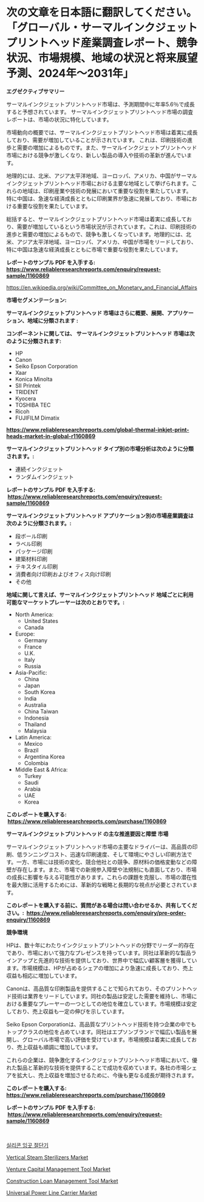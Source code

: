 <p><h1>次の文章を日本語に翻訳してください。「グローバル・サーマルインクジェットプリントヘッド産業調査レポート、競争状況、市場規模、地域の状況と将来展望予測、2024年〜2031年」</h1></p><p><strong>エグゼクティブサマリー</strong></p>
<p><p>サーマルインクジェットプリントヘッド市場は、予測期間中に年率5.6％で成長すると予想されています。 サーマルインクジェットプリントヘッド市場の調査レポートは、市場の状況に特化しています。 </p><p>市場動向の概要では、サーマルインクジェットプリントヘッド市場は着実に成長しており、需要が増加していることが示されています。 これは、印刷技術の進歩と需要の増加によるものです。また、サーマルインクジェットプリントヘッド市場における競争が激しくなり、新しい製品の導入や技術の革新が進んでいます。</p><p>地理的には、北米、アジア太平洋地域、ヨーロッパ、アメリカ、中国がサーマルインクジェットプリントヘッド市場における主要な地域として挙げられます。これらの地域は、印刷産業や技術の発展において重要な役割を果たしています。 特に中国は、急速な経済成長とともに印刷業界が急速に発展しており、市場における重要な役割を果たしています。</p><p>総括すると、サーマルインクジェットプリントヘッド市場は着実に成長しており、需要が増加しているという市場状況が示されています。これは、印刷技術の進歩と需要の増加によるもので、競争も激しくなっています。地理的には、北米、アジア太平洋地域、ヨーロッパ、アメリカ、中国が市場をリードしており、特に中国は急速な経済成長とともに市場で重要な役割を果たしています。</p></p>
<p><strong>レポートのサンプル PDF を入手する: <a href="https://www.reliableresearchreports.com/enquiry/request-sample/1160869">https://www.reliableresearchreports.com/enquiry/request-sample/1160869</a></strong></p>
<p><a href="https://en.wikipedia.org/wiki/Committee_on_Monetary_and_Financial_Affairs">https://en.wikipedia.org/wiki/Committee_on_Monetary_and_Financial_Affairs</a></p>
<p><strong>市場セグメンテーション:</strong></p>
<p><strong> サーマルインクジェットプリントヘッド 市場はさらに概要、展開、アプリケーション、地域に分類されます :</strong></p>
<p><strong>コンポーネントに関しては、 サーマルインクジェットプリントヘッド 市場は次のように分類されます: &nbsp;</strong></p>
<p><ul><li>HP</li><li>Canon</li><li>Seiko Epson Corporation</li><li>Xaar</li><li>Konica Minolta</li><li>SII Printek</li><li>TRIDENT</li><li>Kyocera</li><li>TOSHIBA TEC</li><li>Ricoh</li><li>FUJIFILM Dimatix</li></ul></p>
<p><strong><a href="https://www.reliableresearchreports.com/global-thermal-inkjet-print-heads-market-in-global-r1160869">https://www.reliableresearchreports.com/global-thermal-inkjet-print-heads-market-in-global-r1160869</a></strong></p>
<p><strong> サーマルインクジェットプリントヘッド タイプ別の市場分析は次のように分類されます。:</strong></p>
<p><ul><li>連続インクジェット</li><li>ランダムインクジェット</li></ul></p>
<p><strong>レポートのサンプル PDF を入手する: &nbsp;<a href="https://www.reliableresearchreports.com/enquiry/request-sample/1160869">https://www.reliableresearchreports.com/enquiry/request-sample/1160869</a></strong></p>
<p><strong> サーマルインクジェットプリントヘッド アプリケーション別の市場産業調査は次のように分類されます。:</strong></p>
<p><ul><li>段ボール印刷</li><li>ラベル印刷</li><li>パッケージ印刷</li><li>建築材料印刷</li><li>テキスタイル印刷</li><li>消費者向け印刷およびオフィス向け印刷</li><li>その他</li></ul></p>
<p><strong>地域に関して言えば、サーマルインクジェットプリントヘッド 地域ごとに利用可能なマーケットプレーヤーは次のとおりです。:</strong></p>
<p><ul>
    <li>
        North America:
        <ul>
            <li>United States</li>
            <li>Canada</li>
        </ul>
    </li>
    <li>
        Europe:
        <ul>
            <li>Germany</li>
            <li>France</li>
            <li>U.K.</li>
            <li>Italy</li>
            <li>Russia</li>
        </ul>
    </li>
    <li>
        Asia-Pacific:
        <ul>
            <li>China</li>
            <li>Japan</li>
            <li>South Korea</li>
            <li>India</li>
            <li>Australia</li>
            <li>China Taiwan</li>
            <li>Indonesia</li>
            <li>Thailand</li>
            <li>Malaysia</li>
        </ul>
    </li>
    <li>
        Latin America:
        <ul>
            <li>Mexico</li>
            <li>Brazil</li>
            <li>Argentina Korea</li>
            <li>Colombia</li>
        </ul>
    </li>
    <li>
        Middle East & Africa:
        <ul>
            <li>Turkey</li>
            <li>Saudi</li>
            <li>Arabia</li>
            <li>UAE</li>
            <li>Korea</li>
        </ul>
    </li>
    </ul></p>
<p><strong>このレポートを購入する: &nbsp;<a href="https://www.reliableresearchreports.com/purchase/1160869">https://www.reliableresearchreports.com/purchase/1160869</a></strong></p>
<p><strong>サーマルインクジェットプリントヘッド の主な推進要因と障壁 市場</strong></p>
<p><p>サーマルインクジェットプリントヘッド市場の主要なドライバーは、高品質の印刷、低ランニングコスト、迅速な印刷速度、そして環境にやさしい印刷方法です。一方、市場には技術の変化、競合他社との競争、原材料の価格変動などの障壁が存在します。また、市場での新規参入障壁や法規制にも直面しており、市場の成長に影響を与える可能性があります。これらの課題を克服し、市場の潜在性を最大限に活用するためには、革新的な戦略と長期的な視点が必要とされています。</p></p>
<p><strong>このレポートを購入する前に、質問がある場合は問い合わせるか、共有してください。:&nbsp; <a href="https://www.reliableresearchreports.com/enquiry/pre-order-enquiry/1160869">https://www.reliableresearchreports.com/enquiry/pre-order-enquiry/1160869</a></strong></p>
<p><strong>競争環境</strong></p>
<p><p>HPは、数十年にわたりインクジェットプリントヘッドの分野でリーダー的存在であり、市場において強力なプレゼンスを持っています。同社は革新的な製品ラインアップと先進的な技術を提供しており、世界中で幅広い顧客層を獲得しています。市場規模は、HPが占めるシェアの増加により急速に成長しており、売上収益も相応に増加しています。</p><p>Canonは、高品質な印刷製品を提供することで知られており、そのプリントヘッド技術は業界をリードしています。同社の製品は安定した需要を維持し、市場における重要なプレーヤーの一つとしての地位を確立しています。市場規模は安定しており、売上収益も一定の伸びを示しています。</p><p>Seiko Epson Corporationは、高品質なプリントヘッド技術を持つ企業の中でもトップクラスの地位を占めています。同社はエプソンブランドで幅広い製品を展開し、グローバル市場で高い評価を受けています。市場規模は着実に成長しており、売上収益も順調に増加しています。</p><p>これらの企業は、競争激化するインクジェットプリントヘッド市場において、優れた製品と革新的な技術を提供することで成功を収めています。各社の市場シェアを拡大し、売上収益を増加させるために、今後も更なる成長が期待されます。</p></p>
<p><strong>このレポートを購入する: &nbsp; <a href="https://www.reliableresearchreports.com/purchase/1160869">https://www.reliableresearchreports.com/purchase/1160869</a></strong></p>
<p><strong>レポートのサンプル PDF を入手する: &nbsp;<a href="https://www.reliableresearchreports.com/enquiry/request-sample/1160869">https://www.reliableresearchreports.com/enquiry/request-sample/1160869</a></strong><strong></strong></p>
<p>&nbsp;</p>
<p><p><a href="https://medium.com/@carolynurton5656/%EC%8B%A4%EB%A6%AC%EC%BD%98-%EC%9E%89%EA%B3%B3-%EC%A0%88%EB%8B%A8-%EA%B8%B0%EA%B3%84-%EC%8B%9C%EC%9E%A5-%EC%84%B1%EA%B3%B5%EC%A0%81%EC%9D%B8-%EB%B9%84%EC%A6%88%EB%8B%88%EC%8A%A4-%EC%A0%84%EB%9E%B5%EC%9D%98-%ED%95%B5%EC%8B%AC-%EC%98%88%EC%B8%A1-2031%EB%85%84%EA%B9%8C%EC%A7%80-66a97c4664b5">실리콘 잉곳 절단기</a></p><p><a href="https://issuu.com/reportprime-2/docs/vertical-steam-sterilizers-market-size-2030.pptx">Vertical Steam Sterilizers Market</a></p><p><a href="https://github.com/vimar16th/Market-Research-Report-List-5/blob/main/venture-capital-management-tool-market.md">Venture Capital Management Tool Market</a></p><p><a href="https://github.com/JameTravis/Market-Research-Report-List-6/blob/main/construction-loan-management-tool-market.md">Construction Loan Management Tool Market</a></p><p><a href="https://issuu.com/reportprime-2/docs/universal-power-line-carrier-market-size-2030.pptx">Universal Power Line Carrier Market</a></p></p>